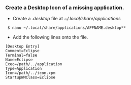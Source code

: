 ### Create a Desktop Icon of a missing application.
- Create a *.desktop* file at *~/.local/share/applications*
``` 
 $ nano ~/.local/share/applications/APPNAME.desktop**
```
- Add the following lines onto the file.

```
[Desktop Entry]
Comment=Eclipse 
Terminal=false 
Name=Eclipse
Exec=/path/../application
Type=Application
Icon=/path/../icon.xpm 
StartupWMClass=Eclipse
```
